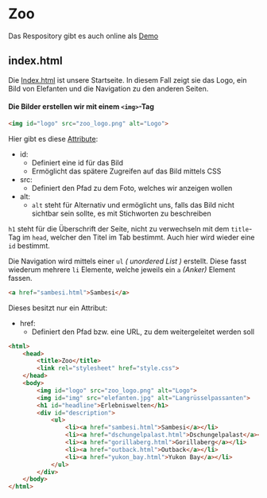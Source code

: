 # Zoo

Das Respository gibt es auch online als [Demo](https://ki219.devstall.de/zoo/)


## index.html

Die [Index.html](https://github.com/Dzefo/KI2-19/blob/master/Zoo/index.html) ist unsere Startseite. In diesem Fall zeigt sie das Logo,
ein Bild von Elefanten und die Navigation zu den anderen Seiten.

#### Die Bilder erstellen wir mit einem ```<img>```-Tag

```html
<img id="logo" src="zoo_logo.png" alt="Logo">
```

Hier gibt es diese [Attribute](https://www.w3schools.com/html/html_attributes.asp):

* id:
	* Definiert eine id für das Bild
	* Ermöglicht das spätere Zugreifen auf das Bild mittels CSS
* src:
	* Definiert den Pfad zu dem Foto, welches wir anzeigen wollen
* alt:
	* ```alt``` steht für Alternativ und ermöglicht uns, falls das Bild nicht sichtbar sein sollte, es mit Stichworten zu beschreiben

 ```h1``` steht für die Überschrift der Seite, nicht zu verwechseln mit dem ```title```-Tag im ```head```, welcher den Titel im Tab bestimmt.
Auch hier wird wieder eine ```id``` bestimmt.

Die Navigation wird mittels einer ```ul``` *( unordered List )* erstellt. Diese fasst wiederum mehrere ```li``` Elemente, welche jeweils ein ```a``` *(Anker)* Element fassen.

```html
<a href="sambesi.html">Sambesi</a>
```

Dieses besitzt nur ein Attribut:
* href:
	* Definiert den Pfad bzw. eine URL, zu dem weitergeleitet werden soll

```html
<html>
	<head>
		<title>Zoo</title>
		<link rel="stylesheet" href="style.css">
	</head>
	<body>
		<img id="logo" src="zoo_logo.png" alt="Logo">
		<img id="img" src="elefanten.jpg" alt="Langrüsselpassanten">
		<h1 id="headline">Erlebniswelten</h1>
		<div id="description">
			<ul>
				<li><a href="sambesi.html">Sambesi</a></li>
				<li><a href="dschungelpalast.html">Dschungelpalast</a></li>
				<li><a href="gorillaberg.html">Gorillaberg</a></li>
				<li><a href="outback.html">Outback</a></li>
				<li><a href="yukon_bay.html">Yukon Bay</a></li>
			</ul>
		</div>
	</body>
</html>
```
